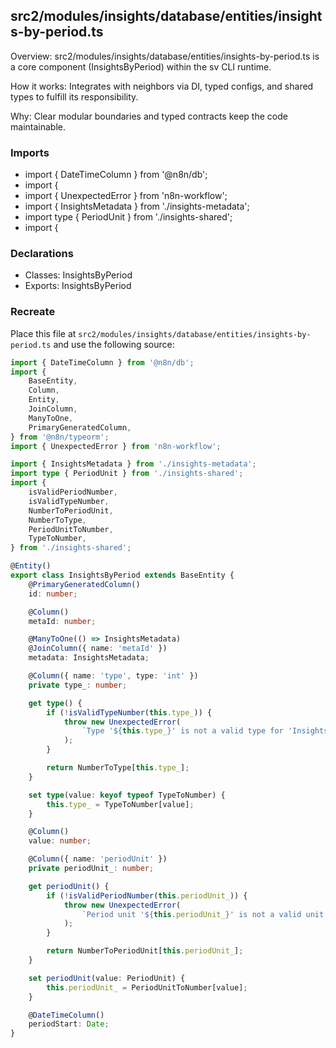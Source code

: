 ## src2/modules/insights/database/entities/insights-by-period.ts

Overview: src2/modules/insights/database/entities/insights-by-period.ts is a core component (InsightsByPeriod) within the sv CLI runtime.

How it works: Integrates with neighbors via DI, typed configs, and shared types to fulfill its responsibility.

Why: Clear modular boundaries and typed contracts keep the code maintainable.

### Imports

- import { DateTimeColumn } from '@n8n/db';
- import {
- import { UnexpectedError } from 'n8n-workflow';
- import { InsightsMetadata } from './insights-metadata';
- import type { PeriodUnit } from './insights-shared';
- import {

### Declarations

- Classes: InsightsByPeriod
- Exports: InsightsByPeriod

### Recreate

Place this file at `src2/modules/insights/database/entities/insights-by-period.ts` and use the following source:

```ts
import { DateTimeColumn } from '@n8n/db';
import {
	BaseEntity,
	Column,
	Entity,
	JoinColumn,
	ManyToOne,
	PrimaryGeneratedColumn,
} from '@n8n/typeorm';
import { UnexpectedError } from 'n8n-workflow';

import { InsightsMetadata } from './insights-metadata';
import type { PeriodUnit } from './insights-shared';
import {
	isValidPeriodNumber,
	isValidTypeNumber,
	NumberToPeriodUnit,
	NumberToType,
	PeriodUnitToNumber,
	TypeToNumber,
} from './insights-shared';

@Entity()
export class InsightsByPeriod extends BaseEntity {
	@PrimaryGeneratedColumn()
	id: number;

	@Column()
	metaId: number;

	@ManyToOne(() => InsightsMetadata)
	@JoinColumn({ name: 'metaId' })
	metadata: InsightsMetadata;

	@Column({ name: 'type', type: 'int' })
	private type_: number;

	get type() {
		if (!isValidTypeNumber(this.type_)) {
			throw new UnexpectedError(
				`Type '${this.type_}' is not a valid type for 'InsightsByPeriod.type'`,
			);
		}

		return NumberToType[this.type_];
	}

	set type(value: keyof typeof TypeToNumber) {
		this.type_ = TypeToNumber[value];
	}

	@Column()
	value: number;

	@Column({ name: 'periodUnit' })
	private periodUnit_: number;

	get periodUnit() {
		if (!isValidPeriodNumber(this.periodUnit_)) {
			throw new UnexpectedError(
				`Period unit '${this.periodUnit_}' is not a valid unit for 'InsightsByPeriod.periodUnit'`,
			);
		}

		return NumberToPeriodUnit[this.periodUnit_];
	}

	set periodUnit(value: PeriodUnit) {
		this.periodUnit_ = PeriodUnitToNumber[value];
	}

	@DateTimeColumn()
	periodStart: Date;
}

```

